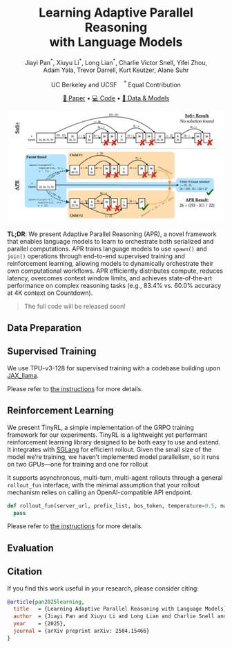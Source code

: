 <h1 align="center"> Learning Adaptive Parallel Reasoning <br> with Language Models </h1>

<p align="center">
  <a href="https://www.jiayipan.com/" style="text-decoration: none;">Jiayi Pan</a><sup>*</sup>,
  <a href="https://xiuyuli.com/" style="text-decoration: none;">Xiuyu Li</a><sup>*</sup>,
  <a href="https://tonylian.com/" style="text-decoration: none;">Long Lian</a><sup>*</sup>,
  <a href="https://sea-snell.github.io/" style="text-decoration: none;">Charlie Victor Snell</a>,
  <a href="https://yifeizhou02.github.io/" style="text-decoration: none;">Yifei Zhou</a>,<br>
  <a href="https://www.adamyala.org/" style="text-decoration: none;">Adam Yala</a>,
  <a href="https://people.eecs.berkeley.edu/~trevor/" style="text-decoration: none;">Trevor Darrell</a>,
  <a href="https://people.eecs.berkeley.edu/~keutzer/" style="text-decoration: none;">Kurt Keutzer</a>,
  <a href="https://www.alanesuhr.com/" style="text-decoration: none;">Alane Suhr</a>
</p>

<p align="center">
    UC Berkeley and UCSF &nbsp;&nbsp;&nbsp;<sup>*</sup> Equal Contribution
</p>

<p align="center">
<a href="https://arxiv.org/abs/2504.15466">📃 Paper</a>
•
<a href="https://github.com/Parallel-Reasoning/APR" >💻 Code</a>
•
<a href="https://huggingface.co/Parallel-Reasoning" >🤗 Data & Models</a>
</p>


![APR](./assets/apr.png)

**TL;DR**: 
We present Adaptive Parallel Reasoning (APR), a novel framework that enables language models to learn to orchestrate both serialized and parallel computations. APR trains language models to use `spawn()` and `join()` operations through end-to-end supervised training and reinforcement learning, allowing models to dynamically orchestrate their own computational workflows.
APR efficiently distributes compute, reduces latency, overcomes context window limits, and achieves state‑of‑the‑art performance on complex reasoning tasks (e.g., 83.4% vs. 60.0% accuracy at 4K context on Countdown).

> The full code will be released soon!
## Data Preparation

## Supervised Training
We use TPU-v3-128 for supervised training with a codebase building upon [JAX_llama](https://github.com/Sea-Snell/JAX_llama). 

Please refer to [the instructions](supervised-jax/README.md) for more details.

## Reinforcement Learning
We present TinyRL, a simple implementation of the GRPO training framework for our experiments. TinyRL is a lightweight yet performant reinforcement learning library designed to be both easy to use and extend. It integrates with [SGLang](https://github.com/sgl-project/sglang) for efficient rollout. Given the small size of the model we’re training, we haven’t implemented model parallelism, so it runs on two GPUs—one for training and one for rollout

It supports asynchronous, multi-turn, multi-agent rollouts through a general `rollout_fun` interface, with the minimal assumption that your rollout mechanism relies on calling an OpenAI-compatible API endpoint. 
```python
def rollout_fun(server_url, prefix_list, bos_token, temperature=0.5, max_workers=32):
  pass
```

Please refer to [the instructions](tinyrl/README.md) for more details.

## Evaluation

## Citation
If you find this work useful in your research, please consider citing:

```bibtex
@article{pan2025learning,
  title   = {Learning Adaptive Parallel Reasoning with Language Models},
  author  = {Jiayi Pan and Xiuyu Li and Long Lian and Charlie Snell and Yifei Zhou and Adam Yala and Trevor Darrell and Kurt Keutzer and Alane Suhr},
  year    = {2025},
  journal = {arXiv preprint arXiv: 2504.15466}
}
```
